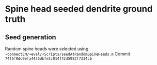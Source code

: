 # Spine head seeded dendrite ground truth

## Seed generation
Random spine heads were selected using:
`+connectEM/+eval/+Scripts/seedAtRandomSpineHeads.m`
Commit `74f5f0dc0efa4435dbfe2c014f42d5982f7314cb`
